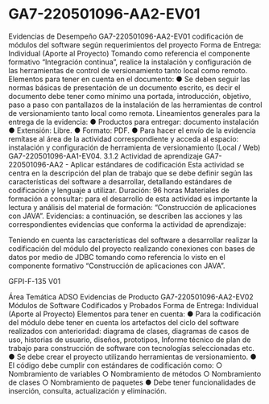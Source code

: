 # GA7-220501096-AA2-EV01

Evidencias de Desempeño
GA7-220501096-AA2-EV01 codificación de módulos del software según requerimientos del proyecto
Forma de Entrega: Individual (Aporte al Proyecto)
Tomando como referencia el componente formativo “Integración continua”, realice la instalación y configuración de
las herramientas de control de versionamiento tanto local como remoto.
Elementos para tener en cuenta en el documento:
● Se deben seguir las normas básicas de presentación de un documento escrito, es decir el documento debe
tener como mínimo una portada, introducción, objetivo, paso a paso con pantallazos de la instalación de
las herramientas de control de versionamiento tanto local como remota.
Lineamientos generales para la entrega de la evidencia:
● Productos para entregar: documento instalación
● Extensión: Libre.
● Formato: PDF.
● Para hacer el envío de la evidencia remítase al área de la actividad correspondiente y acceda al espacio:
instalación y configuración de herramienta de versionamiento (Local / Web) GA7-220501096-AA1-EV04.
3.1.2 Actividad de aprendizaje GA7-220501096-AA2 - Aplicar estándares de codificación
Esta actividad se centra en la descripción del plan de trabajo que se debe definir según las características del
software a desarrollar, detallando estándares de codificación y lenguaje a utilizar.
Duración: 96 horas
Materiales de formación a consultar: para el desarrollo de esta actividad es importante la lectura y análisis del
material de formación: “Construcción de aplicaciones con JAVA”.
Evidencias: a continuación, se describen las acciones y las correspondientes evidencias que conforma la actividad
de aprendizaje:

Teniendo en cuenta las características del software a desarrollar realizar la codificación del módulo del proyecto
realizando conexiones con bases de datos por medio de JDBC tomando como referencia lo visto en el componente
formativo “Construcción de aplicaciones con JAVA”.

GFPI-F-135 V01

Área Temática ADSO
Evidencias de Producto
GA7-220501096-AA2-EV02 Módulos de Software Codificados y Probados
Forma de Entrega: Individual (Aporte al Proyecto)
Elementos para tener en cuenta:
● Para la codificación del módulo debe tener en cuenta los artefactos del ciclo del software realizados con
anterioridad: diagrama de clases, diagramas de casos de uso, historias de usuario, diseños, prototipos,
Informe técnico de plan de trabajo para construcción de software con tecnologías seleccionadas etc.
● Se debe crear el proyecto utilizando herramientas de versionamiento.
● El código debe cumplir con estándares de codificación como:
○ Nombramiento de variables
○ Nombramiento de métodos
○ Nombramiento de clases
○ Nombramiento de paquetes
● Debe tener funcionalidades de inserción, consulta, actualización y eliminación.
